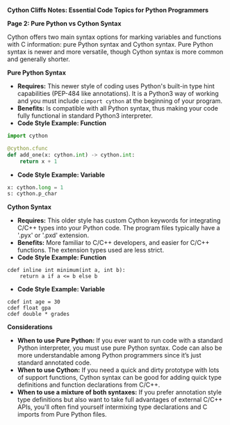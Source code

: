 **Cython Cliffs Notes: Essential Code Topics for Python Programmers**

**Page 2: Pure Python vs Cython Syntax**

Cython offers two main syntax options for marking variables and functions with C information: pure Python syntax and Cython syntax. Pure Python syntax is newer and more versatile, though Cython syntax is more common and generally shorter. 

**Pure Python Syntax**

*   **Requires:** This newer style of coding uses Python's built-in type hint capabilities (PEP-484 like annotations). It is a Python3 way of working and you must include `cimport cython` at the beginning of your program.
*   **Benefits:** Is compatible with all Python syntax, thus making your code fully functional in standard Python3 interpreter. 
*   **Code Style Example: Function**

```python
import cython

@cython.cfunc
def add_one(x: cython.int) -> cython.int:
    return x + 1
```

*   **Code Style Example: Variable**

```python
x: cython.long = 1
s: cython.p_char
```

**Cython Syntax**

*   **Requires:** This older style has custom Cython keywords for integrating C/C++ types into your Python code. The program files typically have a '.pyx' or '.pxd' extension.
*   **Benefits:** More familiar to C/C++ developers, and easier for C/C++ functions. The extension types used are less strict.
*   **Code Style Example: Function**

```cython
cdef inline int minimum(int a, int b):
    return a if a <= b else b
```

*   **Code Style Example: Variable**

```cython
cdef int age = 30
cdef float gpa
cdef double * grades
```

**Considerations**

*   **When to use Pure Python:** If you ever want to run code with a standard Python interpreter, you must use pure Python syntax. Code can also be more understandable among Python programmers since it’s just standard annotated code.
*   **When to use Cython:** If you need a quick and dirty prototype with lots of support functions, Cython syntax can be good for adding quick type definitions and function declarations from C/C++. 
*   **When to use a mixture of both syntaxes:** If you prefer annotation style type definitions but also want to take full advantages of external C/C++ APIs, you'll often find yourself intermixing type declarations and C imports from Pure Python files.
